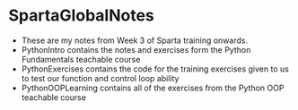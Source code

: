 # SpartaGlobalNotes
- These are my notes from Week 3 of Sparta training onwards.
- PythonIntro contains the notes and exercises form the Python Fundamentals teachable course
- PythonExercises contains the code for the training exercises given to us to test our function and control loop ability
- PythonOOPLearning contains all of the exercises from the Python OOP teachable course
